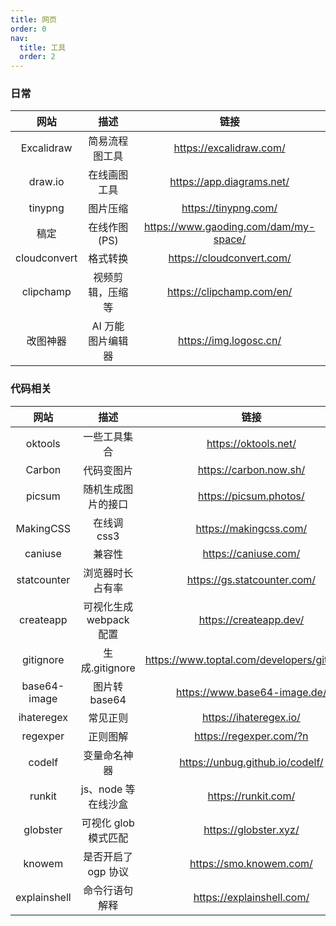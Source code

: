 ```yaml
---
title: 网页
order: 0
nav:
  title: 工具
  order: 2
---
```


### 日常

|     网站     |       描述        |                 链接                  |
| :----------: | :---------------: | :-----------------------------------: |
|  Excalidraw  |  简易流程图工具   |        https://excalidraw.com/        |
|   draw.io    |   在线画图工具    |       https://app.diagrams.net/       |
|   tinypng    |     图片压缩      |         https://tinypng.com/          |
|     稿定     |   在线作图(PS)    | https://www.gaoding.com/dam/my-space/ |
| cloudconvert |     格式转换      |       https://cloudconvert.com/       |
|  clipchamp   | 视频剪辑，压缩等  |       https://clipchamp.com/en/       |
|   改图神器   | AI 万能图片编辑器 |        https://img.logosc.cn/         |

### 代码相关

|     网站     |          描述           |                    链接                     |
| :----------: | :---------------------: | :-----------------------------------------: |
|   oktools    |      一些工具集合       |            https://oktools.net/             |
|    Carbon    |       代码变图片        |           https://carbon.now.sh/            |
|    picsum    |   随机生成图片的接口    |           https://picsum.photos/            |
|  MakingCSS   |       在线调 css3       |           https://makingcss.com/            |
|   caniuse    |         兼容性          |            https://caniuse.com/             |
| statcounter  |    浏览器时长占有率     |         https://gs.statcounter.com/         |
|  createapp   | 可视化生成 webpack 配置 |           https://createapp.dev/            |
|  gitignore   |     生成.gitignore      | https://www.toptal.com/developers/gitignore |
| base64-image |      图片转 base64      |        https://www.base64-image.de/         |
|  ihateregex  |        常见正则         |           https://ihateregex.io/            |
|   regexper   |        正则图解         |           https://regexper.com/?n           |
|    codelf    |      变量命名神器       |       https://unbug.github.io/codelf/       |
|    runkit    |   js、node 等在线沙盒   |             https://runkit.com/             |
|   globster   |  可视化 glob 模式匹配   |            https://globster.xyz/            |
|    knowem    |   是否开启了 ogp 协议   |           https://smo.knowem.com/           |
| explainshell |     命令行语句解释      |          https://explainshell.com/          |
